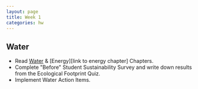 ```yaml
---
layout: page
title: Week 1
categories: hw
---
```


## Water

* Read [Water][link to water chapter] & [Energy][link to energy chapter] Chapters.
* Complete "Before" Student Sustainability Survey and write down results from the Ecological Footprint Quiz.
* Implement Water Action Items.


[link to water chapter]: http://www.smc.edu/AcademicAffairs/Sustainability/Documents/SW_Worksbook_SGP_Water.pdf

[link to evergy chapter]: http://www.smc.edu/AcademicAffairs/Sustainability/Documents/SW_Worksbook_SGP_Energy.pdf
